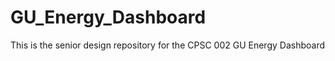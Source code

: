 GU_Energy_Dashboard
===================

This is the senior design repository for the CPSC 002 GU Energy Dashboard
